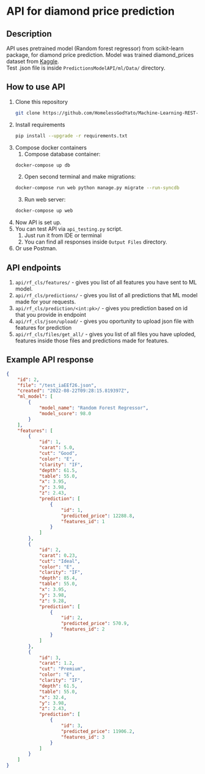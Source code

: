 # API for diamond price prediction

## Description

API uses pretrained model (Random forest regressor) from scikit-learn package,
for diamond price prediction. Model was trained diamond_prices dataset
from [Kaggle](https://www.kaggle.com/datasets/nancyalaswad90/diamonds-prices).  
Test .json file is inside ```PredictionsModelAPI/ml/Data/``` directory.

## How to use API

1. Clone this repository
    ```sh
   git clone https://github.com/HomelessGodYato/Machine-Learning-REST-API.git
   ```
2. Install requirements
    ```sh
    pip install --upgrade -r requirements.txt
    ```
3. Compose docker containers
    1. Compose database container:
    ```sh
    docker-compose up db
    ```
    2. Open second terminal and make migrations:
   ```sh
   docker-compose run web python manage.py migrate --run-syncdb
   ```
    3. Run web server:
   ```sh
   docker-compose up web
   ```
4. Now API is set up.
5. You can test API via ```api_testing.py``` script.
   1. Just run it from IDE or terminal
   2. You can find all responses inside ```Output Files``` directory.
6. Or use Postman.
## API endpoints
1. ```api/rf_cls/features/``` - gives you list of all features you have sent to ML model.
2. ```api/rf_cls/predictions/``` - gives you list of all predictions that ML model made for your requests.
3. ```api/rf_cls/prediction/<int:pk>/``` - gives you prediction based on id that you provide in endpoint
4. ```api/rf_cls/json/upload/``` - gives you oportunity to upload json file with features for prediction
5. ```api/rf_cls/files/get_all/``` - gives you list of all files you have uploded, features inside those files and predictions made for features.

## Example API response
```json
{
    "id": 2,
    "file": "/test_iaEEf26.json",
    "created": "2022-08-22T09:28:15.819397Z",
    "ml_model": [
        {
            "model_name": "Random Forest Regressor",
            "model_score": 98.0
        }
    ],
    "features": [
        {
            "id": 1,
            "carat": 5.0,
            "cut": "Good",
            "color": "E",
            "clarity": "IF",
            "depth": 61.5,
            "table": 55.0,
            "x": 3.95,
            "y": 3.98,
            "z": 2.43,
            "prediction": [
                {
                    "id": 1,
                    "predicted_price": 12288.8,
                    "features_id": 1
                }
            ]
        },
        {
            "id": 2,
            "carat": 0.23,
            "cut": "Ideal",
            "color": "E",
            "clarity": "IF",
            "depth": 85.4,
            "table": 55.0,
            "x": 3.95,
            "y": 3.98,
            "z": 9.28,
            "prediction": [
                {
                    "id": 2,
                    "predicted_price": 570.9,
                    "features_id": 2
                }
            ]
        },
        {
            "id": 3,
            "carat": 1.2,
            "cut": "Premium",
            "color": "E",
            "clarity": "IF",
            "depth": 61.5,
            "table": 55.0,
            "x": 32.4,
            "y": 3.98,
            "z": 2.43,
            "prediction": [
                {
                    "id": 3,
                    "predicted_price": 11906.2,
                    "features_id": 3
                }
            ]
        }
    ]
}
```
